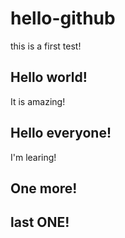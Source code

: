 # hello-github
this is a first test!
## Hello world!
It is amazing!
## Hello everyone!
I'm learing!
## One more!
## last ONE!


